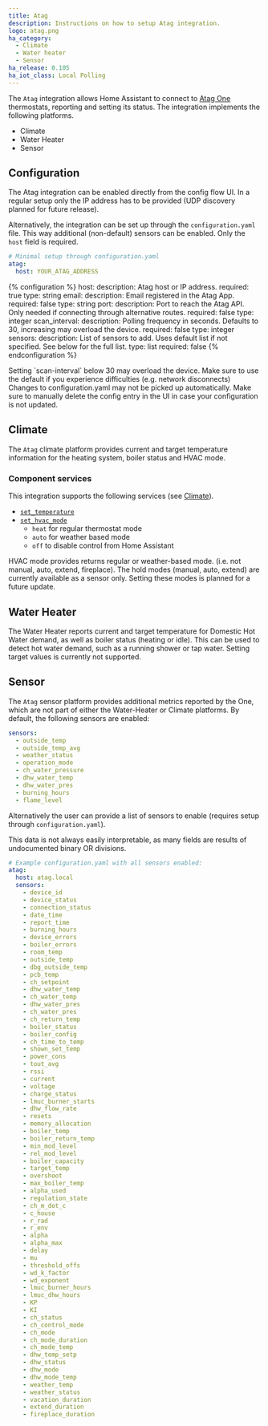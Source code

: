```yaml
---
title: Atag
description: Instructions on how to setup Atag integration.
logo: atag.png
ha_category:
  - Climate
  - Water heater
  - Sensor
ha_release: 0.105
ha_iot_class: Local Polling
---
```


The `Atag` integration allows Home Assistant to connect to [Atag One](https://atag-one.com) thermostats, reporting and setting its status.
The integration implements the following platforms.

- Climate
- Water Heater
- Sensor

## Configuration

The Atag integration can be enabled directly from the config flow UI.
In a regular setup only the IP address has to be provided (UDP discovery planned for future release).

Alternatively, the integration can be set up through the `configuration.yaml` file.
This way additional (non-default) sensors can be enabled. Only the `host` field is required.

```yaml
# Minimal setup through configuration.yaml
atag:
  host: YOUR_ATAG_ADDRESS
```

{% configuration %}
host:
  description: Atag host or IP address.
  required: true
  type: string
email:
  description: Email registered in the Atag App.
  required: false
  type: string
port:
  description: Port to reach the Atag API. Only needed if connecting through alternative routes.
  required: false
  type: integer
scan_interval:
  description: Polling frequency in seconds. Defaults to 30, increasing may overload the device.
  required:  false
  type: integer
sensors:
  description: List of sensors to add. Uses default list if not specified. See below for the full list.
  type: list
  required: false
{% endconfiguration %}

<div class='note warning'>
Setting `scan-interval` below 30 may overload the device. Make sure to use the default if you experience difficulties (e.g. network disconnects)
</div>

<div class='note'>
Changes to configuration.yaml may not be picked up automatically. Make sure to manually delete the config entry in the UI in case your configuration is not updated.
</div>

## Climate

The `Atag` climate platform provides current and target temperature information for the heating system, boiler status and HVAC mode.

### Component services

This integration supports the following services (see [Climate](/integrations/climate/)).

- [`set_temperature`](/integrations/climate/#service-climateset_temperature)
- [`set_hvac_mode`](/integrations/climate/#service-climateset_hvac_mode)
  - `heat` for regular thermostat mode
  - `auto` for weather based mode
  - `off` to disable control from Home Assistant

<div class='note'>
HVAC mode provides returns regular or weather-based mode. (i.e. not manual, auto, extend, fireplace).
The hold modes (manual, auto, extend) are currently available as a sensor only. Setting these modes is planned for a future update.
</div>

## Water Heater

The Water Heater reports current and target temperature for Domestic Hot Water demand, as well as boiler status (heating or idle). This can be used to detect hot water demand, such as a running shower or tap water.
Setting target values is currently not supported.

## Sensor

The `Atag` sensor platform provides additional metrics reported by the One, which are not part of either the Water-Heater or Climate platforms.
By default, the following sensors are enabled:

```yaml
sensors:
  - outside_temp
  - outside_temp_avg
  - weather_status
  - operation_mode
  - ch_water_pressure
  - dhw_water_temp
  - dhw_water_pres
  - burning_hours
  - flame_level
```

Alternatively the user can provide a list of sensors to enable (requires setup through `configuration.yaml`).
<div class='note'>
This data is not always easily interpretable, as many fields are results of undocumented binary OR divisions.
</div>

```yaml
# Example configuration.yaml with all sensors enabled:
atag:
  host: atag.local
  sensors:
    - device_id
    - device_status
    - connection_status
    - date_time
    - report_time
    - burning_hours
    - device_errors
    - boiler_errors
    - room_temp
    - outside_temp
    - dbg_outside_temp
    - pcb_temp
    - ch_setpoint
    - dhw_water_temp
    - ch_water_temp
    - dhw_water_pres
    - ch_water_pres
    - ch_return_temp
    - boiler_status
    - boiler_config
    - ch_time_to_temp
    - shown_set_temp
    - power_cons
    - tout_avg
    - rssi
    - current
    - voltage
    - charge_status
    - lmuc_burner_starts
    - dhw_flow_rate
    - resets
    - memory_allocation
    - boiler_temp
    - boiler_return_temp
    - min_mod_level
    - rel_mod_level
    - boiler_capacity
    - target_temp
    - overshoot
    - max_boiler_temp
    - alpha_used
    - regulation_state
    - ch_m_dot_c
    - c_house
    - r_rad
    - r_env
    - alpha
    - alpha_max
    - delay
    - mu
    - threshold_offs
    - wd_k_factor
    - wd_exponent
    - lmuc_burner_hours
    - lmuc_dhw_hours
    - KP
    - KI
    - ch_status
    - ch_control_mode
    - ch_mode
    - ch_mode_duration
    - ch_mode_temp
    - dhw_temp_setp
    - dhw_status
    - dhw_mode
    - dhw_mode_temp
    - weather_temp
    - weather_status
    - vacation_duration
    - extend_duration
    - fireplace_duration
```
